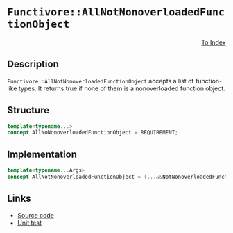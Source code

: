 <!-- Copyright 2024 Feng Mofan
SPDX-License-Identifier: Apache-2.0 -->

# `Functivore::AllNotNonoverloadedFunctionObject`

<p style='text-align: right;'><a href="../../concepts.md#functivore-all-not-nonoverloaded-function-object">To Index</a></p>

## Description

`Functivore::AllNotNonoverloadedFunctionObject` accepts a list of function-like types.
It returns true if none of them is a nonoverloaded function object.

## Structure

```C++
template<typename...>
concept AllNoNonoverloadedFunctionObject = REQUIREMENT;
```

## Implementation

```C++
template<typename...Args>
concept AllNotNonoverloadedFunctionObject = (...&&NotNonoverloadedFunctionObject<Args>);
```

## Links

- [Source code](../../../../conceptrodon/functivore/concepts/all_not_nonoverloaded_function_object.hpp)
- [Unit test](../../../../tests/unit/concepts/functivore/all_not_nonoverloaded_function_object.test.hpp)
